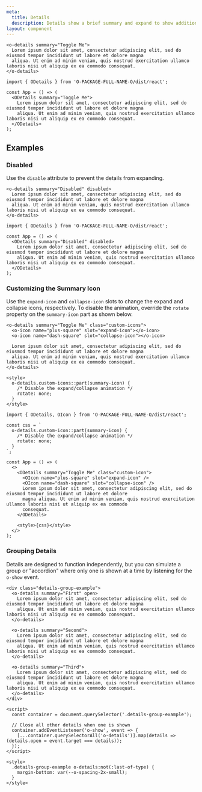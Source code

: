 ```yaml
---
meta:
  title: Details
  description: Details show a brief summary and expand to show additional content.
layout: component
---
```


<!-- cspell:dictionaries lorem-ipsum -->

```html:preview
<o-details summary="Toggle Me">
  Lorem ipsum dolor sit amet, consectetur adipiscing elit, sed do eiusmod tempor incididunt ut labore et dolore magna
  aliqua. Ut enim ad minim veniam, quis nostrud exercitation ullamco laboris nisi ut aliquip ex ea commodo consequat.
</o-details>
```

```jsx:react
import { ODetails } from 'O-PACKAGE-FULL-NAME-O/dist/react';

const App = () => (
  <ODetails summary="Toggle Me">
    Lorem ipsum dolor sit amet, consectetur adipiscing elit, sed do eiusmod tempor incididunt ut labore et dolore magna
    aliqua. Ut enim ad minim veniam, quis nostrud exercitation ullamco laboris nisi ut aliquip ex ea commodo consequat.
  </ODetails>
);
```

## Examples

### Disabled

Use the `disable` attribute to prevent the details from expanding.

```html:preview
<o-details summary="Disabled" disabled>
  Lorem ipsum dolor sit amet, consectetur adipiscing elit, sed do eiusmod tempor incididunt ut labore et dolore magna
  aliqua. Ut enim ad minim veniam, quis nostrud exercitation ullamco laboris nisi ut aliquip ex ea commodo consequat.
</o-details>
```

```jsx:react
import { ODetails } from 'O-PACKAGE-FULL-NAME-O/dist/react';

const App = () => (
  <ODetails summary="Disabled" disabled>
    Lorem ipsum dolor sit amet, consectetur adipiscing elit, sed do eiusmod tempor incididunt ut labore et dolore magna
    aliqua. Ut enim ad minim veniam, quis nostrud exercitation ullamco laboris nisi ut aliquip ex ea commodo consequat.
  </ODetails>
);
```

### Customizing the Summary Icon

Use the `expand-icon` and `collapse-icon` slots to change the expand and collapse icons, respectively. To disable the animation, override the `rotate` property on the `summary-icon` part as shown below.

```html:preview
<o-details summary="Toggle Me" class="custom-icons">
  <o-icon name="plus-square" slot="expand-icon"></o-icon>
  <o-icon name="dash-square" slot="collapse-icon"></o-icon>

  Lorem ipsum dolor sit amet, consectetur adipiscing elit, sed do eiusmod tempor incididunt ut labore et dolore magna
  aliqua. Ut enim ad minim veniam, quis nostrud exercitation ullamco laboris nisi ut aliquip ex ea commodo consequat.
</o-details>

<style>
  o-details.custom-icons::part(summary-icon) {
    /* Disable the expand/collapse animation */
    rotate: none;
  }
</style>
```

```jsx:react
import { ODetails, OIcon } from 'O-PACKAGE-FULL-NAME-O/dist/react';

const css = `
  o-details.custom-icon::part(summary-icon) {
    /* Disable the expand/collapse animation */
    rotate: none;
  }
`;

const App = () => (
  <>
    <ODetails summary="Toggle Me" class="custom-icon">
      <OIcon name="plus-square" slot="expand-icon" />
      <OIcon name="dash-square" slot="collapse-icon" />
      Lorem ipsum dolor sit amet, consectetur adipiscing elit, sed do eiusmod tempor incididunt ut labore et dolore
      magna aliqua. Ut enim ad minim veniam, quis nostrud exercitation ullamco laboris nisi ut aliquip ex ea commodo
      consequat.
    </ODetails>

    <style>{css}</style>
  </>
);
```

### Grouping Details

Details are designed to function independently, but you can simulate a group or "accordion" where only one is shown at a time by listening for the `o-show` event.

```html:preview
<div class="details-group-example">
  <o-details summary="First" open>
    Lorem ipsum dolor sit amet, consectetur adipiscing elit, sed do eiusmod tempor incididunt ut labore et dolore magna
    aliqua. Ut enim ad minim veniam, quis nostrud exercitation ullamco laboris nisi ut aliquip ex ea commodo consequat.
  </o-details>

  <o-details summary="Second">
    Lorem ipsum dolor sit amet, consectetur adipiscing elit, sed do eiusmod tempor incididunt ut labore et dolore magna
    aliqua. Ut enim ad minim veniam, quis nostrud exercitation ullamco laboris nisi ut aliquip ex ea commodo consequat.
  </o-details>

  <o-details summary="Third">
    Lorem ipsum dolor sit amet, consectetur adipiscing elit, sed do eiusmod tempor incididunt ut labore et dolore magna
    aliqua. Ut enim ad minim veniam, quis nostrud exercitation ullamco laboris nisi ut aliquip ex ea commodo consequat.
  </o-details>
</div>

<script>
  const container = document.querySelector('.details-group-example');

  // Close all other details when one is shown
  container.addEventListener('o-show', event => {
    [...container.querySelectorAll('o-details')].map(details => (details.open = event.target === details));
  });
</script>

<style>
  .details-group-example o-details:not(:last-of-type) {
    margin-bottom: var(--o-spacing-2x-small);
  }
</style>
```
